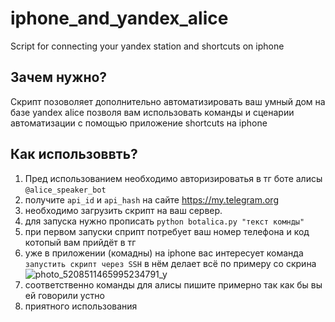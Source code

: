 # iphone_and_yandex_alice
Script for connecting your yandex station and shortcuts on iphone

## Зачем нужно?

Скрипт позоволяет дополнительно автоматизировать ваш умный дом на базе yandex alice позволя вам использовать команды и сценарии автоматизации с помощью приложение shortcuts на iphone

## Как использоввть?
1) Пред использованием необходимо авторизироватья в тг боте алисы  ```@alice_speaker_bot```
2) получите ```api_id``` и ```api_hash``` на сайте https://my.telegram.org
3) необходимо загрузить скрипт на ваш сервер.
4) для запуска нужно прописать ```python botalica.py "текст комнды"```
5) при первом запуски сприпт потребует ваш номер телефона и код котопый вам прийдёт в тг
6) уже в приложении (комадны) на iphone вас интересует команда ```запустить скрипт через SSH```  в нём делает всё по примеру со скрина 
![photo_5208511465995234791_y](https://github.com/user-attachments/assets/72a8bd26-a96c-463f-b244-9284d32e72be)
7) соответственно команды для алисы пишите примерно так как бы вы ей говорили устно
8) приятного использования

